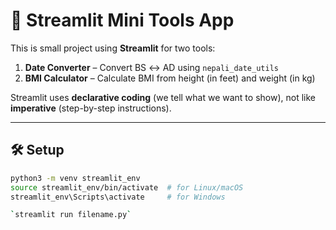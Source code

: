# 📘 Streamlit Mini Tools App

This is small project using **Streamlit** for two tools:
1. **Date Converter** – Convert BS ↔ AD using `nepali_date_utils`
2. **BMI Calculator** – Calculate BMI from height (in feet) and weight (in kg)

Streamlit uses **declarative coding** (we tell what we want to show), not like **imperative** (step-by-step instructions).

---

## 🛠️ Setup

```bash
python3 -m venv streamlit_env
source streamlit_env/bin/activate  # for Linux/macOS
streamlit_env\Scripts\activate     # for Windows

`streamlit run filename.py`
